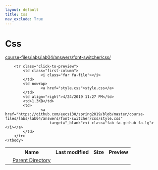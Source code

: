 ```yaml
---
layout: default
title: Css
nav_exclude: True
---
```


# Css

[course-files/labs/lab04/answers/font-switcher/css/](.)

<table class="tbl-files">
    <tbody>
        <tr>
            <th valign="top"></th>
            <th>Name</th>
            <th>Last modified</th>
            <th>Size</th>
            <th>Preview</th>
        </tr>
        <tr>
            <td valign="top">
                <i class="fa fa-folder-open"></i>
            </td>
            <td><a href="../">Parent Directory</a></td>
            <td>&nbsp;</td>
            <td>&nbsp;</td>
            <td>&nbsp;</td>
        </tr>

        <tr class="click-to-preview">
            <td class="first-column">
                    <i class="far fa-file"></i>
            </td>
            <td nowrap>
                    <a href="style.css">style.css</a>
            </td>
            <td align="right">4/24/2019 11:27 PM</td>
            <td>1.3KB</td>
            <td>
                    <a href="https://github.com/eecs130/spring2019/blob/master/course-files/labs/lab04/answers/font-switcher/css/style.css"
                        target="_blank"><i class="fab fa-github fa-lg"></i></a>
            </td>
        </tr>
    </tbody>
</table>

